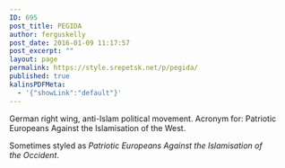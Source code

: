 ```yaml
---
ID: 695
post_title: PEGIDA
author: ferguskelly
post_date: 2016-01-09 11:17:57
post_excerpt: ""
layout: page
permalink: https://style.srepetsk.net/p/pegida/
published: true
kalinsPDFMeta:
  - '{"showLink":"default"}'
---
```

German right wing, anti-Islam political movement. Acronym for: Patriotic Europeans Against the Islamisation of the West.

Sometimes styled as <em>Patriotic Europeans Against the Islamisation of the Occident</em>.